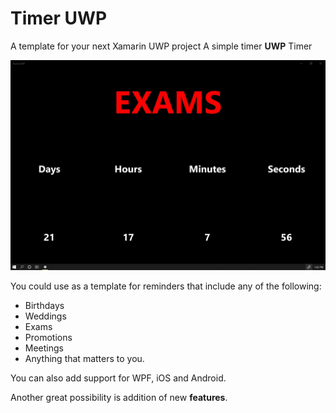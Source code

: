 # Timer UWP
A template for your next Xamarin UWP project
A simple timer **UWP** Timer

![Screenshot](/Exam/Exam/Timer.jpg)

You could use as a template for reminders that include any of the following:
* Birthdays
* Weddings
* Exams
* Promotions
* Meetings
* Anything that matters to you.

You can also add support for WPF, iOS and Android.

Another great possibility is addition of new **features**.
